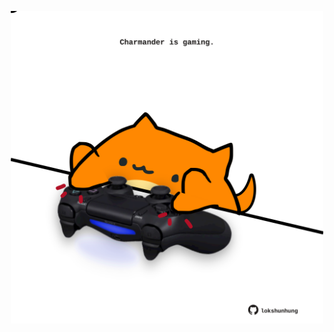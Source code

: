 <!-- built at 09/12/2024, 06:00:44 UTC -->
<p align="center">
  <img width="500" height="500" src="./ReadmeImage.svg">
</p>
